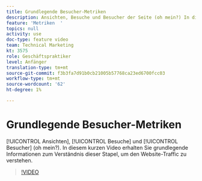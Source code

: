 ```yaml
---
title: Grundlegende Besucher-Metriken
description: Ansichten, Besuche und Besucher der Seite (oh mein?) In diesem kurzen Video erhalten Sie grundlegende Informationen zum Verständnis dieser Stapel, um den Website-Traffic zu verstehen.
feature: 'Metriken  '
topics: null
activity: use
doc-type: feature video
team: Technical Marketing
kt: 3575
role: Geschäftspraktiker
level: Anfänger
translation-type: tm+mt
source-git-commit: f3b3fa7d91b0cb21005b57768ca23ed6700fcc03
workflow-type: tm+mt
source-wordcount: '62'
ht-degree: 1%

---
```



# Grundlegende Besucher-Metriken

[!UICONTROL Ansichten],  [!UICONTROL Besuche] und  [!UICONTROL Besucher]  (oh mein?). In diesem kurzen Video erhalten Sie grundlegende Informationen zum Verständnis dieser Stapel, um den Website-Traffic zu verstehen.

>[!VIDEO](https://video.tv.adobe.com/v/28774/?quality=12)

